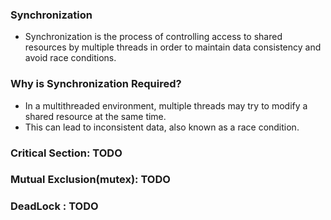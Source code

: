 ### Synchronization 

- Synchronization is the process of controlling access to shared resources by multiple threads in order to maintain data consistency and avoid race conditions.

### Why is Synchronization Required?

- In a multithreaded environment, multiple threads may try to modify a shared resource at the same time.
- This can lead to inconsistent data, also known as a race condition.


### Critical Section: TODO

### Mutual Exclusion(mutex): TODO

### DeadLock : TODO